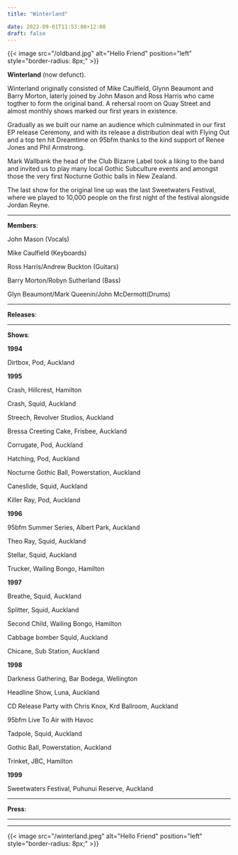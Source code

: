 ```yaml
---
title: "Winterland"

date: 2022-09-01T11:53:08+12:00
draft: false
---
```



{{< image src="/oldband.jpg" alt="Hello Friend" position="left" style="border-radius: 8px;" >}}


**Winterland** (now defunct).

Winterland originally consisted of Mike Caulfield, Glynn Beaumont and Barry Morton, laterly joined by John Mason and Ross Harris who came
togther to form the original band. A rehersal room on Quay Street and almost monthly shows marked our first years in existence.

Gradually as we built our name an audience which culminmated in our first EP release Ceremony, and with its release a distribution deal with Flying Out and
a top ten hit Dreamtime on 95bfm thanks to the kind support of Renee Jones and Phil Armstrong.

Mark Wallbank the head of the Club Bizarre Label took a liking to the band and invited us to play many local Gothic Subculture events and amongst those the very first Nocturne Gothic balls in New Zealand.       

The last show for the original line up was the last Sweetwaters Festival, where we played to 10,000 people on the first night of the festival alongside Jordan Reyne.


---
**Members**:

John Mason (Vocals)

Mike Caulfield (Keyboards)

Ross Harris/Andrew Buckton (Guitars)

Barry Morton/Robyn Sutherland (Bass)

Glyn Beaumont/Mark Queenin/John McDermott(Drums) 

---
**Releases**:

---
**Shows**:

**1994**

Dirtbox, Pod, Auckland

**1995**

Crash, Hillcrest, Hamilton   

Crash, Squid, Auckland

Streech, Revolver Studios, Auckland

Bressa Creeting Cake, Frisbee, Auckland

Corrugate, Pod, Auckland

Hatching, Pod, Auckland

Nocturne Gothic Ball, Powerstation, Auckland

Caneslide, Squid, Auckland 

Killer Ray, Pod, Auckland

**1996** 

95bfm Summer Series, Albert Park, Auckland

Theo Ray, Squid, Auckland

Stellar, Squid, Auckland

Trucker, Wailing Bongo, Hamilton

**1997** 

Breathe, Squid, Auckland

Splitter, Squid, Auckland

Second Child, Wailing Bongo, Hamilton  

Cabbage bomber Squid, Auckland

Chicane, Sub Station, Auckland

**1998** 

Darkness Gathering, Bar Bodega, Wellington

Headline Show, Luna, Auckland 

CD Release Party with Chris Knox, Krd Ballroom, Auckland 

95bfm Live To Air with Havoc

Tadpole, Squid, Auckland

Gothic Ball, Powerstation, Auckland

Trinket, JBC, Hamilton

**1999**

Sweetwaters Festival, Puhunui Reserve, Auckland 

---
**Press**:

---

---


{{< image src="/winterland.jpeg" alt="Hello Friend" position="left" style="border-radius: 8px;" >}}

